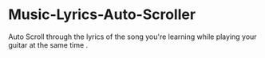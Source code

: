 # Music-Lyrics-Auto-Scroller
Auto Scroll through the lyrics of the song you're learning while playing your guitar at the same time .
